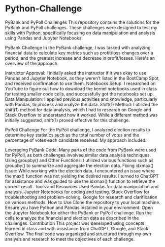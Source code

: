 # Python-Challenge
PyBank and PyPoll Challenges
This repository contains the solutions for the PyBank and PyPoll challenges. These challenges were designed to test my skills with Python, specifically focusing on data manipulation and analysis using Pandas and Jupyter Notebooks.

PyBank Challenge
In the PyBank challenge, I was tasked with analyzing financial data to calculate key metrics such as profit/loss changes over a period, and the greatest increase and decrease in profit/losses. Here's an overview of the approach:

Instructor Approval: I initially asked the instructor if it was okay to use Pandas and Jupyter Notebook, as they weren't listed in the BootCamp Spot, and received confirmation to use them.
Notebooks Setup: I researched on YouTube to figure out how to download the kernel notebooks used in class for testing smaller code cells, and successfully got the notebooks set up.
Data Manipulation: I applied previous activities and knowledge, particularly with Pandas, to process and analyze the data.
Shift(1) Method: I utilized the shift(1) method for data analysis, which I had to research on Google and Stack Overflow to understand how it worked. While a different method was initially suggested, shift(1) proved effective for this challenge.

PyPoll Challenge
For the PyPoll challenge, I analyzed election results to determine key statistics such as the total number of votes and the percentage of votes each candidate received. 
My approach included:

Leveraging PyBank Code: Many parts of the code from PyBank were used for PyPoll, as both challenges involved similar data analysis techniques.
Using groupby() and Other Functions: I utilized various functions such as groupby() to summarize and aggregate the election data.
Fixing idxmax() Issue: While working with the election data, I encountered an issue where the max() function was not yielding the desired results. I turned to ChatGPT for assistance and was guided to use the idxmax() function to retrieve the correct result.
Tools and Resources Used
Pandas for data manipulation and analysis.
Jupyter Notebooks for coding and testing.
Stack Overflow for troubleshooting and problem-solving.
Google for research and clarification on various methods.
How to Use
Clone the repository to your local machine.
Ensure you have Python and Pandas installed in your environment.
Open the Jupyter Notebook for either the PyBank or PyPoll challenge.
Run the cells to analyze the financial and election data as described in the challenges.
Contribution
This project was developed using concepts learned in class and with assistance from ChatGPT, Google, and Stack Overflow. The final code was organized and structured through my own analysis and research to meet the objectives of each challenge.
